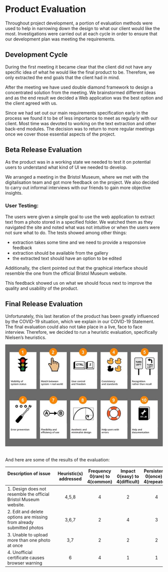 
# Product Evaluation

Throughout project development, a portion of evaluation methods were used to help in narrowing down the design to what our client would like the most. Investigations were carried out at each cycle in order to ensure that our development plan was meeting the requirements.
## Development Cycle

During the first meeting it became clear that the client did not have any specific idea of what he would like the final product to be. Therefore, we only extracted the end goals that the client had in mind.

After the meeting we have used double diamond framework to design a concentrated solution from the meeting. We brainstormed different ideas
and as the end result we decided a Web application was the best option and the client agreed with us.

Since we had set out our main requirements specification early in the process we found it to be of less importance to meet as regularly with our client. Most time was devoted to working on the text extraction and other back-end modules. The decision was to return to more regular meetings once we cover those essential aspects of the project.


## Beta Release Evaluation

As the product was in a working state we needed to test it on potential users to understand what kind of UI we needed to develop.

We arranged a meeting in the Bristol Museum, where we met with the digitalisation team and got more feedback on the project. We also decided to carry out informal interviews with our friends to gain more objective insights.

### User Testing:

The users were given a simple goal to use the web application to extract text from a photo stored in a specified folder. We watched them as they navigated the site and noted what was not intuitive or when the users were not sure what to do. The tests showed among other things:

- extraction takes some time and we need to provide a responsive feedback
- extraction should be available from the gallery
- the extracted text should have an option to be edited

Additionally, the client pointed out that the graphical interface should resemble the one from the official Bristol Museum website.

This feedback showed us on what we should focus next to improve the quality and usability of the product.

## Final Release Evaluation

Unfortunately, this last iteration of the product has been greatly influenced by the COVID-19 situation, which we explain in our COVID-19 Statement. The final evaluation could also not take place in a live, face to face interview. Therefore, we decided to run a heuristic evaluation, specifically Nielsen’s heuristics.

![Nielsen's Heuristics](images/Nielsen'sHeuristics.jpeg)

\
And here are some of the results of the evaluation:

| Description of issue &nbsp;&nbsp;&nbsp;&nbsp;&nbsp;&nbsp;&nbsp;&nbsp;&nbsp;&nbsp;&nbsp;&nbsp;&nbsp;&nbsp;&nbsp;&nbsp;&nbsp;&nbsp;&nbsp;&nbsp;&nbsp;&nbsp;&nbsp;&nbsp;&nbsp;&nbsp;&nbsp;&nbsp;&nbsp;&nbsp;&nbsp;&nbsp;&nbsp;&nbsp;&nbsp;&nbsp;&nbsp;&nbsp;&nbsp; | Heuristic(s) addressed | Frequency 0(rare) to 4(common) | Impact 0(easy) to 4(difficult) | Persistence 0(once) to 4(repeated) | Severity (F+I+P)/3 |
| :-----               |    :-------------:     | :-------: | :-------: | :-------: | --------: |
|  1. Design does not resemble the official Bristol Museum website. | 4,5,8 | 4 | 2 | 4 | 3.67 |   
|  2. Edit and delete options are missing from already submitted photos | 3,6,7 | 2 |  4 | 3 | 3 |
|  3. Unable to upload more than one photo at once | 3,7 | 2 | 2 | 2 | 2 |
|  4. Unofficial certificate causes browser warning | 6 | 4 | 1 | 1 | 2 |
